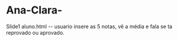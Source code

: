 # Ana-Clara-
Slide1
aluno.html -- usuario insere as 5 notas, vê a média e fala se ta reprovado ou aprovado.
